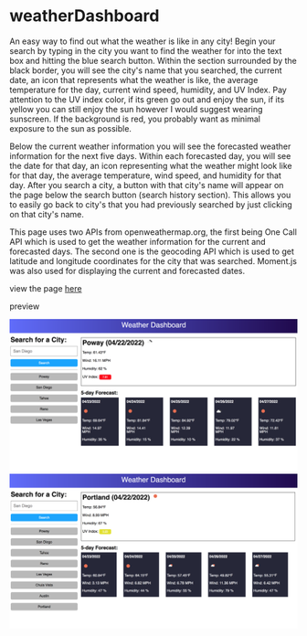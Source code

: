 # weatherDashboard
An easy way to find out what the weather is like in any city! Begin your search by typing in the city you want to find the weather for into the text box and hitting the blue search button. Within the section surrounded by the black border, you will see the city's name that you searched, the current date, an icon that represents what the weather is like, the average temperature for the day, current wind speed, humidity, and UV Index. Pay attention to the UV index color, if its green go out and enjoy the sun, if its yellow you can still enjoy the sun however I would suggest wearing sunscreen.  If the background is red, you probably want as minimal exposure to the sun as possible.

Below the current weather information you will see the forecasted weather information for the next five days. Within each forecasted day, you will see the date for that day, an icon representing what the weather might look like for that day, the average temperature, wind speed, and humidity for that day. After you search a city, a button with that city's name will appear on the page below the search button (search history section). This allows you to easily go back to city's that you had previously searched by just clicking on that city's name. 

This page uses two APIs from openweathermap.org, the first being One Call API which is used to get the weather information for the current and forecasted days. The second one is the geocoding API which is used to get latitude and longitude coordinates for the city that was searched. Moment.js was also used for displaying the current and forecasted dates.

view the page <a href="https://cartaud.github.io/weatherDashboard/" target="_blank">here</a>

preview 

<img width="600px" src="https://github.com/cartaud/weatherDashboard/blob/main/assets/images/img1.png?raw=true" alt="page preview">

<img width="600px" src="https://github.com/cartaud/weatherDashboard/blob/main/assets/images/img2.png?raw=true" alt="page preview">
